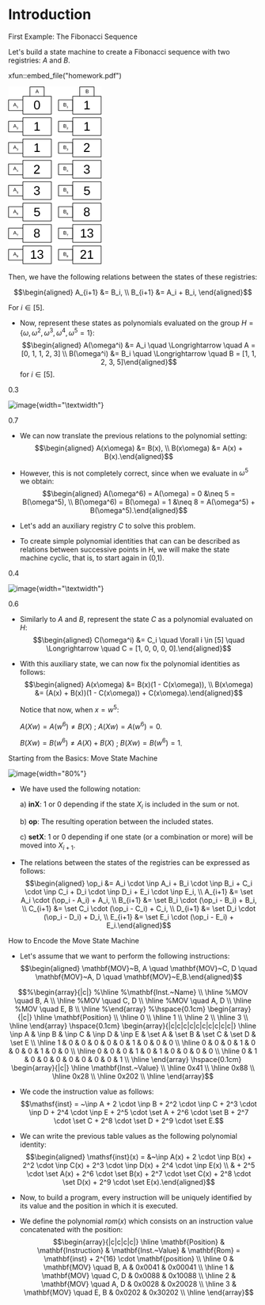 Introduction
============

First Example: The Fibonacci Sequence

Let's build a state machine to create a Fibonacci sequence
with two registries: $A$ and $B$.

xfun::embed_file("homework.pdf")

![Fibonacci sequence](figures/fibonacci-sequence.pdf.png)

Then, we have the following relations between the states of these
registries: 
    
$$\begin{aligned}
A_{i+1} &= B_i, \\
B_{i+1} &= A_i + B_i,
\end{aligned}$$ 
    
For $i \in [5]$.

-   Now, represent these states as polynomials evaluated on the group
    $H = \{\omega, \omega^2, \omega^3, \omega^4, \omega^5 = 1\}$:
    $$\begin{aligned}
    A(\omega^i) &= A_i \quad \Longrightarrow \quad A = [0, 1, 1, 2, 3] \\
    B(\omega^i) &= B_i \quad \Longrightarrow \quad B = [1, 1, 2, 3, 5]\end{aligned}$$
    for $i \in [5]$.

0.3

![image](fibonacci-sequence){width="\textwidth"}

0.7

-   We can now translate the previous relations to the polynomial
    setting: $$\begin{aligned}
    A(x\omega) &=  B(x), \\
    B(x\omega) &=  A(x) + B(x).\end{aligned}$$

-   However, this is not completely correct, since when we evaluate in
    $\omega^5$ we obtain: $$\begin{aligned}
    A(\omega^6) = A(\omega) = 0 &\neq  5 = B(\omega^5), \\
    B(\omega^6) = B(\omega) = 1 &\neq  8 = A(\omega^5) + B(\omega^5).\end{aligned}$$

-   Let's add an auxiliary registry $C$ to solve this problem.

-   To create simple polynomial identities that can can be described as
    relations between successive points in H, we will make the state
    machine cyclic, that is, to start again in (0,1).

0.4

![image](fibonacci-sequence-aux){width="\textwidth"}

0.6

-   Similarly to $A$ and $B$, represent the state $C$ as a polynomial
    evaluated on $H$: $$\begin{aligned}
    C(\omega^i) &= C_i \quad \forall i \in [5] \quad \Longrightarrow \quad C = [1, 0, 0, 0, 0].\end{aligned}$$

-   With this auxiliary state, we can now fix the polynomial identities
    as follows: $$\begin{aligned}
    A(x\omega) &=  B(x)(1 - C(x\omega)), \\
    B(x\omega) &=  (A(x) + B(x))(1 - C(x\omega)) + C(x\omega).\end{aligned}$$

    Notice that now, when $x = w^5$:

    $A(Xw) = A(w^6) \neq B(X)$ ; $A(Xw) = A(w^6) = 0$.

    $B(Xw) = B(w^6) \neq A(X)+B(X)$ ; $B(Xw) = B(w^6) = 1$.

Starting from the Basics: Move State Machine

![image](main-state-machine-simplified){width="80%"}

-   We have used the following notation:

    a)  **inX**: $1$ or $0$ depending if the state $X_i$ is included in
        the sum or not.

    b)  **op**: The resulting operation between the included states.

    c)  **setX**: $1$ or $0$ depending if one state (or a combination or
        more) will be moved into $X_{i+1}$.

-   The relations between the states of the registries can be expressed
    as follows: $$\begin{aligned}
    \op_i &= A_i \cdot \inp A_i + B_i \cdot \inp B_i + C_i \cdot \inp C_i + D_i \cdot \inp D_i + E_i \cdot \inp E_i, \\
    A_{i+1} &= \set A_i \cdot (\op_i - A_i) + A_i, \\
    B_{i+1} &= \set B_i \cdot (\op_i - B_i) + B_i, \\
    C_{i+1} &= \set C_i \cdot (\op_i - C_i) + C_i, \\
    D_{i+1} &= \set D_i \cdot (\op_i - D_i) + D_i, \\
    E_{i+1} &= \set E_i \cdot (\op_i - E_i) + E_i.\end{aligned}$$

How to Encode the Move State Machine

-   Let's assume that we want to perform the following instructions:
    $$\begin{aligned}
    \mathbf{MOV}~B, A \quad \mathbf{MOV}~C, D \quad \mathbf{MOV}~A, D \quad \mathbf{MOV}~E,B.\end{aligned}$$

$$%\begin{array}{|c|}
%\hline
%\mathbf{Inst.~Name} \\ \hline
%MOV \quad B, A \\ \hline
%MOV \quad C, D \\ \hline
%MOV \quad A, D \\ \hline
%MOV \quad E, B \\ \hline
%\end{array}
%\hspace{0.1cm}
\begin{array}{|c|}
\hline
\mathbf{Position} \\ \hline
0 \\ \hline
1 \\ \hline
2 \\ \hline
3 \\ \hline
\end{array}
\hspace{0.1cm}
\begin{array}{|c|c|c|c|c|c|c|c|c|c|}
\hline
\inp A & \inp B & \inp C & \inp D & \inp E & \set A & \set B & \set C & \set D & \set E \\ \hline
1 & 0 & 0 & 0 & 0 & 0 & 1 & 0 & 0 & 0 \\ \hline
0 & 0 & 0 & 1 & 0 & 0 & 0 & 1 & 0 & 0 \\ \hline
0 & 0 & 0 & 1 & 0 & 1 & 0 & 0 & 0 & 0 \\ \hline
0 & 1 & 0 & 0 & 0 & 0 & 0 & 0 & 0 & 1 \\ \hline
\end{array}
\hspace{0.1cm}
\begin{array}{|c|}
\hline
\mathbf{Inst.~Value} \\ \hline
0x41 \\ \hline
0x88 \\ \hline
0x28 \\ \hline
0x202 \\ \hline
\end{array}$$

-   We code the instruction value as follows:
    $$\mathsf{inst} = ~\inp A + 2 \cdot \inp B + 2^2 \cdot \inp C + 2^3 \cdot \inp D + 2^4 \cdot \inp E + 2^5 \cdot \set A + 2^6 \cdot \set B + 2^7 \cdot \set C + 2^8 \cdot \set D + 2^9 \cdot \set E.$$

-   We can write the previous table values as the following polynomial
    identity: $$\begin{aligned}
    \mathsf{inst}(x) = &~\inp A(x) + 2 \cdot \inp B(x) + 2^2 \cdot \inp C(x) + 2^3 \cdot \inp D(x) + 2^4 \cdot \inp E(x) \\
    & + 2^5 \cdot \set A(x) + 2^6 \cdot \set B(x) + 2^7 \cdot \set C(x) + 2^8 \cdot \set D(x) + 2^9 \cdot \set E(x).\end{aligned}$$

-   Now, to build a program, every instruction will be uniquely
    identified by its value and the position in which it is executed.

-   We define the polynomial $rom(x)$ which consists on an instruction
    value concatenated with the position: $$\begin{array}{|c|c|c|c|}
    \hline
    \mathbf{Position} & \mathbf{Instruction} & \mathbf{Inst.~Value} & \mathbf{Rom} = \mathbf{inst} + 2^{16} \cdot \mathbf{position} \\ \hline
    0 & \mathbf{MOV} \quad B, A & 0x0041 & 0x00041 \\ \hline
    1 & \mathbf{MOV} \quad C, D & 0x0088 & 0x10088 \\ \hline
    2 & \mathbf{MOV} \quad A, D & 0x0028 & 0x20028 \\ \hline
    3 & \mathbf{MOV} \quad E, B & 0x0202 & 0x30202 \\ \hline
    \end{array}$$
